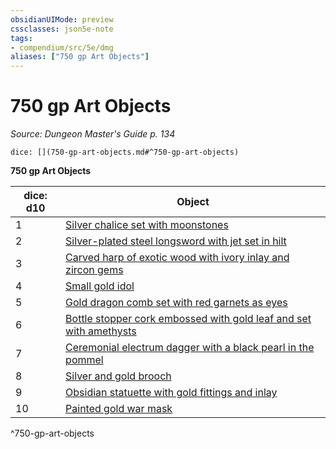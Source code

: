 ```yaml
---
obsidianUIMode: preview
cssclasses: json5e-note
tags:
- compendium/src/5e/dmg
aliases: ["750 gp Art Objects"]
---
```

# 750 gp Art Objects
*Source: Dungeon Master's Guide p. 134* 

`dice: [](750-gp-art-objects.md#^750-gp-art-objects)`

**750 gp Art Objects**

| dice: d10 | Object |
|-----------|--------|
| 1 | [Silver chalice set with moonstones](silver-chalice-set-with-moonstones.md) |
| 2 | [Silver-plated steel longsword with jet set in hilt](silver-plated-steel-longsword-with-jet-set-in-hilt.md) |
| 3 | [Carved harp of exotic wood with ivory inlay and zircon gems](carved-harp-of-exotic-wood-with-ivory-inlay-and-zircon-gems.md) |
| 4 | [Small gold idol](small-gold-idol.md) |
| 5 | [Gold dragon comb set with red garnets as eyes](gold-dragon-comb-set-with-red-garnets-as-eyes.md) |
| 6 | [Bottle stopper cork embossed with gold leaf and set with amethysts](bottle-stopper-cork-embossed-with-gold-leaf-and-set-with-amethysts.md) |
| 7 | [Ceremonial electrum dagger with a black pearl in the pommel](ceremonial-electrum-dagger-with-a-black-pearl-in-the-pommel.md) |
| 8 | [Silver and gold brooch](silver-and-gold-brooch.md) |
| 9 | [Obsidian statuette with gold fittings and inlay](obsidian-statuette-with-gold-fittings-and-inlay.md) |
| 10 | [Painted gold war mask](painted-gold-war-mask.md) |
^750-gp-art-objects